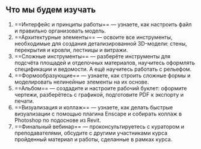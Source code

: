 ## Что мы будем изучать

1.  ==Интерфейс и принципы работы== — узнаете, как настроить файл и правильно организовать модель.
2.  ==Архитектурные элементы== — освоите все инструменты, необходимые для создания детализированной 3D-модели: стены, перекрытия и кровли, лестницы и витражи.
3.  ==Сложные инструменты== — разберёте инструменты для подсчёта площадей и отделочных материалов, научитесь оформлять спецификации и ведомости. А ещё научитесь работать с рельефом.
4.  ==Формообразующие== — узнаете, как строить сложные формы и моделировать нелинейные элементы на их основе.
5.  ==Альбом== — создадите и настроите рабочий буклет: оформите чертежи, разберётесь с графикой, подготовите PDF к экспорту и печати.
6.  ==Визуализация и коллаж== — узнаете, как делать быстрые визуализации с помощью плагина Enscape и собирать коллаж в Photoshop по подоснове из Revit.
7.  ==Финальный вебинар== — проконсультируетесь с куратором и преподавателями, обсудите с другими участниками курса пройденный материал и работы, сделанные в рамках курса.
